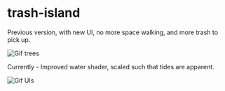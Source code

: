 # trash-island

Previous version, with new UI, no more space walking, and more trash to pick up.

![Gif trees](./GIFs/trash3.gif)

Currently - Improved water shader, scaled such that tides are apparent.

![Gif UIs](./GIFs/trash4.gif)
